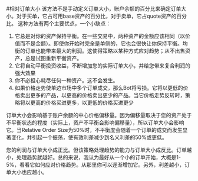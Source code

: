 #相对订单大小
该方法不是手动定义订单大小，账户余额的百分比来确定订单大小。对于买单，它占可用base资产的百分比，对于卖单，它占quote资产的百分比。
这种方法有两个主要优点，一个小缺点：
1. 它总是对你的资产保持平衡。在一些交易中，两种资产的金额应该相同（以价值而不是金额）。即使你开始时完全是单侧的，它也会很快让你保持平衡。均衡的订单也能带来最大的利润。这使得策略以某种方式应对趋势；从不出售资产，总是试图重新平衡资产。
2. 它将自动平衡投资收益，不断增加您的实际订单大小，并给您带来复合利润的强大效果
3. 你不必担心耗尽任何一种资产。这不会发生。
4. 如果价格走势使单边市场中多个订单成交，那么Bot将亏损。它将以更低的价格卖出更多的产品，以更高的价格卖出更少的产品。当它价格走势反转时，策略将以更高的价格买进更多，以更低的价格买进更少

订单大小会影响基于账户余额的中心价格偏移量。因为偏移量取决于您的资产处于不平衡状态的程度（实际上，资产不平衡会影响偏移量），所以订单大小会影响它。当Relative Order Size为50%时，不平衡度会随着一个订单的成交而发生显著变化，并引起一个振荡，使有效利差减少到名义利差的50%或更低。

您的利润与订单大小成正比。但该策略处理趋势的能力与订单大小成反比。订单越小，处理趋势就越好。总的来说，我认为最好从一个小的订单开始，大概是1-5%，看看它如何应对价格趋势。从那里你可以逐渐增加它。另外，利差越小，订单大小也应越小。
